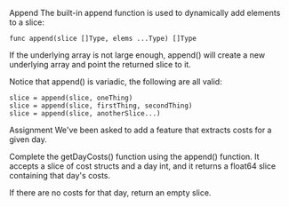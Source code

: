 Append
The built-in append function is used to dynamically add elements to a slice:

```
func append(slice []Type, elems ...Type) []Type
```

If the underlying array is not large enough, append() will create a new underlying array and point the returned slice to it.

Notice that append() is variadic, the following are all valid:

```
slice = append(slice, oneThing)
slice = append(slice, firstThing, secondThing)
slice = append(slice, anotherSlice...)
```

Assignment
We've been asked to add a feature that extracts costs for a given day.

Complete the getDayCosts() function using the append() function. It accepts a slice of cost structs and a day int, and it returns a float64 slice containing that day's costs.

If there are no costs for that day, return an empty slice.